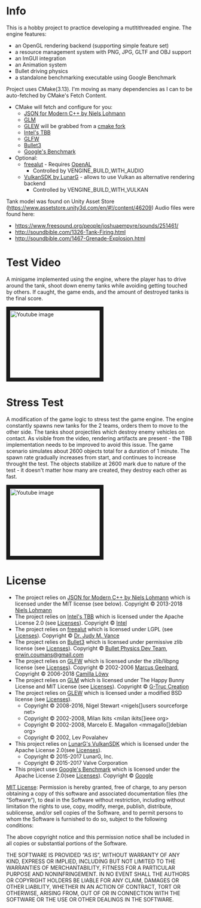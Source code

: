 Info
====

This is a hobby project to practice developing a mutltithreaded engine. The engine features:
* an OpenGL rendering backend (supporting simple feature set)
* a resource management system with PNG, JPG, GLTF and OBJ support
* an ImGUI integration
* an Animation system
* Bullet driving physics
* a standalone benchmarking executable using Google Benchmark

Project uses CMake(3.13). I'm moving as many dependencies as I can to be auto-fetched by CMake's Fetch Content. 
* CMake will fetch and configure for you:
	* [JSON for Modern C++ by Niels Lohmann](https://github.com/nlohmann/json)
	* [GLM](https://glm.g-truc.net)
	* [GLEW](http://glew.sourceforge.net/) will be grabbed from a [cmake fork](https://github.com/Perlmint/glew-cmake)
	* [Intel's TBB](https://github.com/01org/tbb)
	* [GLFW](https://www.glfw.org/)
	* [Bullet3](https://github.com/bulletphysics/bullet3)
	* [Google's Benchmark](https://github.com/google/benchmark)
* Optional:
	* [freealut](https://github.com/vancegroup/freealut) - Requires [OpenAL](https://www.openal.org/)
		* Controlled by VENGINE_BUILD_WITH_AUDIO
	* [VulkanSDK by LunarG](https://www.lunarg.com/) - allows to use Vulkan as alternative rendering backend
		* Controlled by VENGINE_BUILD_WITH_VULKAN

Tank model was found on Unity Asset Store (https://www.assetstore.unity3d.com/en/#!/content/46209)
Audio files were found here:
 * https://www.freesound.org/people/joshuaempyre/sounds/251461/
 * http://soundbible.com/1326-Tank-Firing.html
 * http://soundbible.com/1467-Grenade-Explosion.html

Test Video
==========

A minigame implemented using the engine, where the player has to drive around the tank, shoot down enemy tanks while avoiding getting touched by others. If caught, the game ends, and the amount of destroyed tanks is the final score.

<a href="http://www.youtube.com/watch?feature=player_embedded&v=yWnIchIsI7E" target="_blank"><img src="http://img.youtube.com/vi/yWnIchIsI7E/0.jpg" alt="Youtube image" width="240" height="180" border="10" /></a>

Stress Test
===========

A modification of the game logic to stress test the game engine. The engine constantly spawns new tanks for the 2 teams, orders them to move to the other side. The tanks shoot projectiles which destroy enemy vehicles on contact. As visible from the video, rendering artifacts are present - the TBB implementation needs to be improved to avoid this issue. The game scenario simulates about 2600 objects total for a duration of 1 minute. The spawn rate gradually increases from start, and continues to increase throught the test. The objects stabilize at 2600 mark due to nature of the test - it doesn't matter how many are created, they destroy each other as fast.

<a href="http://www.youtube.com/watch?feature=player_embedded&v=7t4nZ0Hbtok" target="_blank"><img src="http://img.youtube.com/vi/7t4nZ0Hbtok/0.jpg" alt="Youtube image" width="240" height="180" border="10" /></a>

License
===========

* The project relies on [JSON for Modern C++ by Niels Lohmann](https://github.com/nlohmann/json) which is licensed under the MIT license (see below). Copyright © 2013-2018 [Niels Lohmann](http://nlohmann.me/)
* The project relies on [Intel's TBB](https://github.com/01org/tbb) which is licensed under the Apache License 2.0 (see [Licenses](Copying.md)). Copyright © [Intel](https://www.threadingbuildingblocks.org/)
* The project relies on [freealut](https://github.com/vancegroup/freealut) which is licensed under LGPL (see [Licenses](Copying.md)). Copyright © [Dr. Judy M. Vance](http://www.me.iastate.edu/jmvance/)
* The project relies on [Bullet3](https://github.com/bulletphysics/bullet3) which is licensed under permissive zlib license (see [Licenses](Copying.md)). Copyright © [Bullet Physics Dev Team](https://github.com/bulletphysics), [erwin.coumans@gmail.com](erwin.coumans@gmail.com)
* The project relies on [GLFW](https://www.glfw.org) which is licensed under the zlib/libpng license (see [Licenses](Copying.md)). Copyright © 2002-2006 [Marcus Geelnard](https://www.glfw.org/license.html), Copyright © 2006-2018 [Camilla Löwy](https://www.glfw.org/license.html)
* The project relies on [GLM](https://glm.g-truc.net) which is licensed under The Happy Bunny License and MIT License (see [Licenses](Copying.md)). Copyright © [G-Truc Creation](https://github.com/g-truc)
* The project relies on [GLEW](http://glew.sourceforge.net) which is licensed under a modified BSD license (see [Licenses](Copying.md)). 
	* Copyright © 2008-2016, Nigel Stewart <nigels[]users sourceforge net>
	* Copyright © 2002-2008, Milan Ikits <milan ikits[]ieee org>
	* Copyright © 2002-2008, Marcelo E. Magallon <mmagallo[]debian org>
	* Copyright © 2002, Lev Povalahev
* This project relies on [LunarG's VulkanSDK](https://www.lunarg.com/vulkan-sdk/) which is licensed under the Apache License 2.0(see [Licenses](Copying.md)). 
	* Copyright © 2015-2017 LunarG, Inc.
	* Copyright © 2015-2017 Valve Corporation
* This project uses [Google's Benchmark](https://github.com/google/benchmark) which is licensed under the Apache License 2.0(see [Licenses](Copying.md)). Copyright © [Google](https://github.com/google/benchmark/blob/master/LICENSE)

[MIT License](http://opensource.org/licenses/MIT): 
Permission is hereby granted, free of charge, to any person obtaining a copy of this software and associated documentation files (the “Software”), to deal in the Software without restriction, including without limitation the rights to use, copy, modify, merge, publish, distribute, sublicense, and/or sell copies of the Software, and to permit persons to whom the Software is furnished to do so, subject to the following conditions:

The above copyright notice and this permission notice shall be included in all copies or substantial portions of the Software.

THE SOFTWARE IS PROVIDED “AS IS”, WITHOUT WARRANTY OF ANY KIND, EXPRESS OR IMPLIED, INCLUDING BUT NOT LIMITED TO THE WARRANTIES OF MERCHANTABILITY, FITNESS FOR A PARTICULAR PURPOSE AND NONINFRINGEMENT. IN NO EVENT SHALL THE AUTHORS OR COPYRIGHT HOLDERS BE LIABLE FOR ANY CLAIM, DAMAGES OR OTHER LIABILITY, WHETHER IN AN ACTION OF CONTRACT, TORT OR OTHERWISE, ARISING FROM, OUT OF OR IN CONNECTION WITH THE SOFTWARE OR THE USE OR OTHER DEALINGS IN THE SOFTWARE.